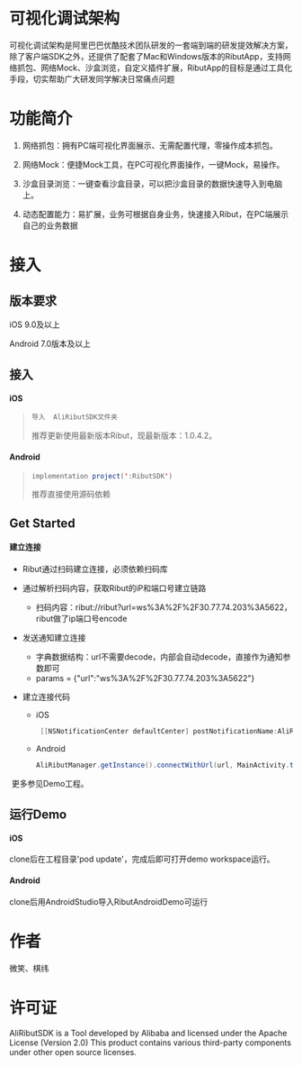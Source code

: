 # 可视化调试架构

可视化调试架构是阿里巴巴优酷技术团队研发的一套端到端的研发提效解决方案，除了客户端SDK之外，还提供了配套了Mac和Windows版本的RibutApp，支持网络抓包、网络Mock、沙盒浏览，自定义插件扩展，RibutApp的目标是通过工具化手段，切实帮助广大研发同学解决日常痛点问题

# 功能简介

1. 网络抓包：拥有PC端可视化界面展示、无需配置代理，零操作成本抓包。   

2. 网络Mock：便捷Mock工具，在PC可视化界面操作，一键Mock，易操作。    

3. 沙盒目录浏览：一键查看沙盒目录，可以把沙盒目录的数据快速导入到电脑上。      

4. 动态配置能力：易扩展，业务可根据自身业务，快速接入Ribut，在PC端展示自己的业务数据

# 接入

## 版本要求

iOS 9.0及以上

Android 7.0版本及以上

## 接入

#### iOS

> ```objective-c
> 导入  AliRibutSDK文件夹   
> ```
>
> 推荐更新使用最新版本Ribut，现最新版本：1.0.4.2。

#### Android

>```java
>implementation project(':RibutSDK')
>```
>
>推荐直接使用源码依赖

## Get Started

#### 建立连接

* Ribut通过扫码建立连接，必须依赖扫码库

* 通过解析扫码内容，获取Ribut的iP和端口号建立链路

  * 扫码内容：ribut://ribut?url=ws%3A%2F%2F30.77.74.203%3A5622，ribut做了ip端口号encode 

* 发送通知建立连接

  * 字典数据结构：url不需要decode，内部会自动decode，直接作为通知参数即可
  * params = {"url":"ws%3A%2F%2F30.77.74.203%3A5622"}

* 建立连接代码

  * iOS	

    ```objective-c
     [[NSNotificationCenter defaultCenter] postNotificationName:AliRibutConnectNotification object:nil userInfo:params];
    ```

  - Android 

    ```java
    AliRibutManager.getInstance().connectWithUrl(url, MainActivity.this);
    ```

    

​	更多参见Demo工程。

## 运行Demo

#### iOS

clone后在工程目录'pod update'，完成后即可打开demo workspace运行。

#### Android 

clone后用AndroidStudio导入RibutAndroidDemo可运行

# 作者

微笑、棋纬

# 许可证

AliRibutSDK is a Tool developed by Alibaba and licensed under the Apache License (Version 2.0) This product contains various third-party components under other open source licenses.
